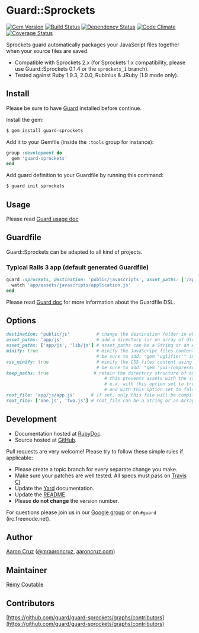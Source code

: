 # Guard::Sprockets

[![Gem Version](https://badge.fury.io/rb/guard-sprockets.png)](http://badge.fury.io/rb/guard-sprockets) [![Build Status](https://travis-ci.org/guard/guard-sprockets.png?branch=master)](https://travis-ci.org/guard/guard-sprockets) [![Dependency Status](https://gemnasium.com/guard/guard-sprockets.png)](https://gemnasium.com/guard/guard-sprockets) [![Code Climate](https://codeclimate.com/github/guard/guard-sprockets.png)](https://codeclimate.com/github/guard/guard-sprockets) [![Coverage Status](https://coveralls.io/repos/guard/guard-sprockets/badge.png?branch=master)](https://coveralls.io/r/guard/guard-sprockets)

Sprockets guard automatically packages your JavaScript files together when your source files are saved.

* Compatible with Sprockets 2.x (for Sprockets 1.x compatibility, please use Guard::Sprockets 0.1.4 or the `sprockets_1` branch).
* Tested against Ruby 1.9.3, 2.0.0, Rubinius & JRuby (1.9 mode only).

## Install

Please be sure to have [Guard](https://github.com/guard/guard) installed before continue.

Install the gem:

```bash
$ gem install guard-sprockets
```

Add it to your Gemfile (inside the `:tools` group for instance):

```ruby
group :development do
  gem 'guard-sprockets'
end
```

Add guard definition to your Guardfile by running this command:

```bash
$ guard init sprockets
```

## Usage

Please read [Guard usage doc](https://github.com/guard/guard#readme)

## Guardfile

Guard::Sprockets can be adapted to all kind of projects.

### Typical Rails 3 app (default generated Guardfile)

```ruby
guard :sprockets, destination: 'public/javascripts', asset_paths: ['/app/assets/javascripts'] do
  watch 'app/assets/javascripts/application.js'
end
```

Please read [Guard doc](https://github.com/guard/guard#readme) for more information about the Guardfile DSL.

## Options

```ruby
destination: 'public/js'          # change the destination folder in which the compiled assets are saved, default: 'public/javascripts'
asset_paths: 'app/js'             # add a directory (or on array of directories) to Sprockets' environment's load path, default: ['app/assets/javascripts']
asset_paths: ['app/js', 'lib/js'] # asset_paths can be a String or an Array
minify: true                      # minify the JavaScript files content using Uglifier, default: false
                                  # be sure to add: "gem 'uglifier'" in your Gemfile
css_minify: true                  # minify the CSS files content using YUI Compressor, default: false
                                  # be sure to add: "gem 'yui-compressor'" in your Gemfile
keep_paths: true                 # retain the directory structure of an asset's path relative to the asset_path, default: false
                                     # this prevents assets with the same basename, but placed different folders, from overwriting each other in the destination folder
                                     # e.x. with this option set to true: app/js/vendor/rails/turbolinks.js.coffee -> public/js/vendor/rails/turbolinks.js
                                     # and with this option set to false: app/js/vendor/rails/turbolinks.js.coffee -> public/js/turbolinks.js
root_file: 'app/js/app.js'      # if set, only this file will be compiled, default: nil
root_file: ['one.js', 'two.js'] # root_file can be a String or an Array
```

## Development

* Documentation hosted at [RubyDoc](http://rubydoc.info/gems/guard-sprockets/frames).
* Source hosted at [GitHub](https://github.com/guard/guard-sprockets).

Pull requests are very welcome! Please try to follow these simple rules if applicable:

* Please create a topic branch for every separate change you make.
* Make sure your patches are well tested. All specs must pass on [Travis CI](https://travis-ci.org/guard/guard-sprockets).
* Update the [Yard](http://yardoc.org/) documentation.
* Update the [README](https://github.com/guard/guard-sprockets/blob/master/README.md).
* Please **do not change** the version number.

For questions please join us in our [Google group](http://groups.google.com/group/guard-dev) or on
`#guard` (irc.freenode.net).

## Author

[Aaron Cruz](https://github.com/pferdefleisch) ([@mraaroncruz](http://twitter.com/mraaroncruz), [aaroncruz.com](http://aaroncruz.com))

## Maintainer

[Rémy Coutable](https://github.com/rymai)

## Contributors

[https://github.com/guard/guard-sprockets/graphs/contributors](https://github.com/guard/guard-sprockets/graphs/contributors)
